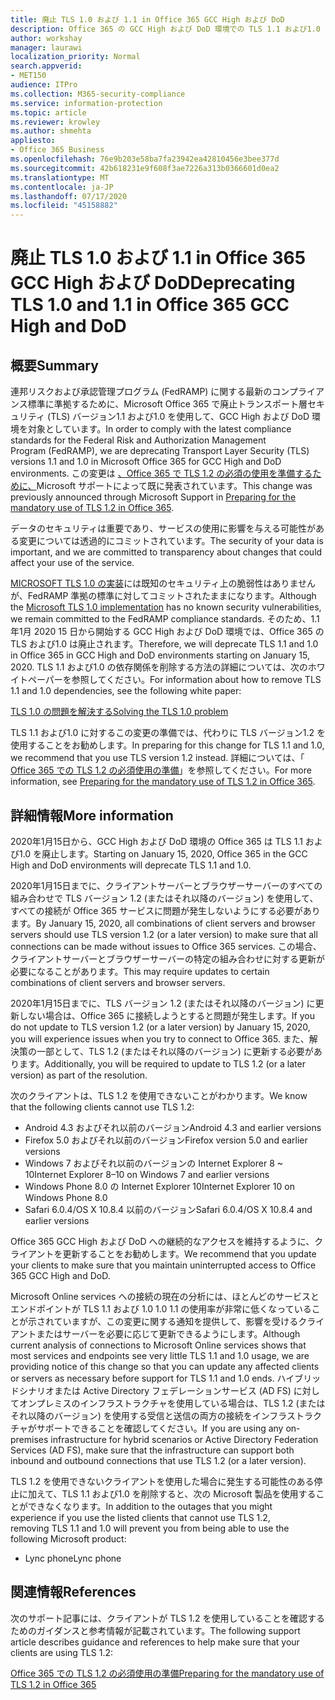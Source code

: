 ```yaml
---
title: 廃止 TLS 1.0 および 1.1 in Office 365 GCC High および DoD
description: Office 365 の GCC High および DoD 環境での TLS 1.1 および1.0 のサポートを中止するために、Microsoft が日付を移行する方法と、TLS 1.2 の使用を準備する方法について説明します。
author: workshay
manager: laurawi
localization_priority: Normal
search.appverid:
- MET150
audience: ITPro
ms.collection: M365-security-compliance
ms.service: information-protection
ms.topic: article
ms.reviewer: krowley
ms.author: shmehta
appliesto:
- Office 365 Business
ms.openlocfilehash: 76e9b203e58ba7fa23942ea42810456e3bee377d
ms.sourcegitcommit: 42b618231e9f608f3ae7226a313b0366601d0ea2
ms.translationtype: MT
ms.contentlocale: ja-JP
ms.lasthandoff: 07/17/2020
ms.locfileid: "45158882"
---
```

# <a name="deprecating-tls-10-and-11-in-office-365-gcc-high-and-dod"></a><span data-ttu-id="9369c-103">廃止 TLS 1.0 および 1.1 in Office 365 GCC High および DoD</span><span class="sxs-lookup"><span data-stu-id="9369c-103">Deprecating TLS 1.0 and 1.1 in Office 365 GCC High and DoD</span></span>

## <a name="summary"></a><span data-ttu-id="9369c-104">概要</span><span class="sxs-lookup"><span data-stu-id="9369c-104">Summary</span></span>

<span data-ttu-id="9369c-105">連邦リスクおよび承認管理プログラム (FedRAMP) に関する最新のコンプライアンス標準に準拠するために、Microsoft Office 365 で廃止トランスポート層セキュリティ (TLS) バージョン1.1 および1.0 を使用して、GCC High および DoD 環境を対象としています。</span><span class="sxs-lookup"><span data-stu-id="9369c-105">In order to comply with the latest compliance standards for the Federal Risk and Authorization Management Program (FedRAMP), we are deprecating Transport Layer Security (TLS) versions 1.1 and 1.0 in Microsoft Office 365 for GCC High and DoD environments.</span></span> <span data-ttu-id="9369c-106">この変更は [、Office 365 で TLS 1.2 の必須の使用を準備するために、](https://support.microsoft.com/help/4057306/preparing-for-tls-1-2-in-office-365)Microsoft サポートによって既に発表されています。</span><span class="sxs-lookup"><span data-stu-id="9369c-106">This change was previously announced through Microsoft Support in [Preparing for the mandatory use of TLS 1.2 in Office 365](https://support.microsoft.com/help/4057306/preparing-for-tls-1-2-in-office-365).</span></span>

<span data-ttu-id="9369c-107">データのセキュリティは重要であり、サービスの使用に影響を与える可能性がある変更については透過的にコミットされています。</span><span class="sxs-lookup"><span data-stu-id="9369c-107">The security of your data is important, and we are committed to transparency about changes that could affect your use of the service.</span></span>

<span data-ttu-id="9369c-108">[MICROSOFT TLS 1.0 の実装](https://support.microsoft.com/help/3117336)には既知のセキュリティ上の脆弱性はありませんが、FedRAMP 準拠の標準に対してコミットされたままになります。</span><span class="sxs-lookup"><span data-stu-id="9369c-108">Although the [Microsoft TLS 1.0 implementation](https://support.microsoft.com/help/3117336) has no known security vulnerabilities, we remain committed to the FedRAMP compliance standards.</span></span> <span data-ttu-id="9369c-109">そのため、1.1 年1月 2020 15 日から開始する GCC High および DoD 環境では、Office 365 の TLS および1.0 は廃止されます。</span><span class="sxs-lookup"><span data-stu-id="9369c-109">Therefore, we will deprecate TLS 1.1 and 1.0 in Office 365 in GCC High and DoD environments starting on January 15, 2020.</span></span> <span data-ttu-id="9369c-110">TLS 1.1 および1.0 の依存関係を削除する方法の詳細については、次のホワイトペーパーを参照してください。</span><span class="sxs-lookup"><span data-stu-id="9369c-110">For information about how to remove TLS 1.1 and 1.0 dependencies, see the following white paper:</span></span>

[<span data-ttu-id="9369c-111">TLS 1.0 の問題を解決する</span><span class="sxs-lookup"><span data-stu-id="9369c-111">Solving the TLS 1.0 problem</span></span>](https://www.microsoft.com/download/details.aspx?id=55266)

<span data-ttu-id="9369c-112">TLS 1.1 および1.0 に対するこの変更の準備では、代わりに TLS バージョン1.2 を使用することをお勧めします。</span><span class="sxs-lookup"><span data-stu-id="9369c-112">In preparing for this change for TLS 1.1 and 1.0, we recommend that you use TLS version 1.2 instead.</span></span> <span data-ttu-id="9369c-113">詳細については、「 [Office 365 での TLS 1.2 の必須使用の準備](https://support.microsoft.com/help/4057306/preparing-for-tls-1-2-in-office-365)」を参照してください。</span><span class="sxs-lookup"><span data-stu-id="9369c-113">For more information, see [Preparing for the mandatory use of TLS 1.2 in Office 365](https://support.microsoft.com/help/4057306/preparing-for-tls-1-2-in-office-365).</span></span>

## <a name="more-information"></a><span data-ttu-id="9369c-114">詳細情報</span><span class="sxs-lookup"><span data-stu-id="9369c-114">More information</span></span>

<span data-ttu-id="9369c-115">2020年1月15日から、GCC High および DoD 環境の Office 365 は TLS 1.1 および1.0 を廃止します。</span><span class="sxs-lookup"><span data-stu-id="9369c-115">Starting on January 15, 2020, Office 365 in the GCC High and DoD environments will deprecate TLS 1.1 and 1.0.</span></span>

<span data-ttu-id="9369c-116">2020年1月15日までに、クライアントサーバーとブラウザーサーバーのすべての組み合わせで TLS バージョン 1.2 (またはそれ以降のバージョン) を使用して、すべての接続が Office 365 サービスに問題が発生しないようにする必要があります。</span><span class="sxs-lookup"><span data-stu-id="9369c-116">By January 15, 2020, all combinations of client servers and browser servers should use TLS version 1.2 (or a later version) to make sure that all connections can be made without issues to Office 365 services.</span></span> <span data-ttu-id="9369c-117">この場合、クライアントサーバーとブラウザーサーバーの特定の組み合わせに対する更新が必要になることがあります。</span><span class="sxs-lookup"><span data-stu-id="9369c-117">This may require updates to certain combinations of client servers and browser servers.</span></span>

<span data-ttu-id="9369c-118">2020年1月15日までに、TLS バージョン 1.2 (またはそれ以降のバージョン) に更新しない場合は、Office 365 に接続しようとすると問題が発生します。</span><span class="sxs-lookup"><span data-stu-id="9369c-118">If you do not update to TLS version 1.2 (or a later version) by January 15, 2020, you will experience issues when you try to connect to Office 365.</span></span> <span data-ttu-id="9369c-119">また、解決策の一部として、TLS 1.2 (またはそれ以降のバージョン) に更新する必要があります。</span><span class="sxs-lookup"><span data-stu-id="9369c-119">Additionally, you will be required to update to TLS 1.2 (or a later version) as part of the resolution.</span></span>

<span data-ttu-id="9369c-120">次のクライアントは、TLS 1.2 を使用できないことがわかります。</span><span class="sxs-lookup"><span data-stu-id="9369c-120">We know that the following clients cannot use TLS 1.2:</span></span>

- <span data-ttu-id="9369c-121">Android 4.3 およびそれ以前のバージョン</span><span class="sxs-lookup"><span data-stu-id="9369c-121">Android 4.3 and earlier versions</span></span>
- <span data-ttu-id="9369c-122">Firefox 5.0 およびそれ以前のバージョン</span><span class="sxs-lookup"><span data-stu-id="9369c-122">Firefox version 5.0 and earlier versions</span></span>
- <span data-ttu-id="9369c-123">Windows 7 およびそれ以前のバージョンの Internet Explorer 8 ~ 10</span><span class="sxs-lookup"><span data-stu-id="9369c-123">Internet Explorer 8–10 on Windows 7 and earlier versions</span></span>
- <span data-ttu-id="9369c-124">Windows Phone 8.0 の Internet Explorer 10</span><span class="sxs-lookup"><span data-stu-id="9369c-124">Internet Explorer 10 on Windows Phone 8.0</span></span>
- <span data-ttu-id="9369c-125">Safari 6.0.4/OS X 10.8.4 以前のバージョン</span><span class="sxs-lookup"><span data-stu-id="9369c-125">Safari 6.0.4/OS X 10.8.4 and earlier versions</span></span>

<span data-ttu-id="9369c-126">Office 365 GCC High および DoD への継続的なアクセスを維持するように、クライアントを更新することをお勧めします。</span><span class="sxs-lookup"><span data-stu-id="9369c-126">We recommend that you update your clients to make sure that you maintain uninterrupted access to Office 365 GCC High and DoD.</span></span>

<span data-ttu-id="9369c-127">Microsoft Online services への接続の現在の分析には、ほとんどのサービスとエンドポイントが TLS 1.1 および 1.0 1.0 1.1 の使用率が非常に低くなっていることが示されていますが、この変更に関する通知を提供して、影響を受けるクライアントまたはサーバーを必要に応じて更新できるようにします。</span><span class="sxs-lookup"><span data-stu-id="9369c-127">Although current analysis of connections to Microsoft Online services shows that most services and endpoints see very little TLS 1.1 and 1.0 usage, we are providing notice of this change so that you can update any affected clients or servers as necessary before support for TLS 1.1 and 1.0 ends.</span></span> <span data-ttu-id="9369c-128">ハイブリッドシナリオまたは Active Directory フェデレーションサービス (AD FS) に対してオンプレミスのインフラストラクチャを使用している場合は、TLS 1.2 (またはそれ以降のバージョン) を使用する受信と送信の両方の接続をインフラストラクチャがサポートできることを確認してください。</span><span class="sxs-lookup"><span data-stu-id="9369c-128">If you are using any on-premises infrastructure for hybrid scenarios or Active Directory Federation Services (AD FS), make sure that the infrastructure can support both inbound and outbound connections that use TLS 1.2 (or a later version).</span></span>

<span data-ttu-id="9369c-129">TLS 1.2 を使用できないクライアントを使用した場合に発生する可能性のある停止に加えて、TLS 1.1 および1.0 を削除すると、次の Microsoft 製品を使用することができなくなります。</span><span class="sxs-lookup"><span data-stu-id="9369c-129">In addition to the outages that you might experience if you use the listed clients that cannot use TLS 1.2, removing TLS 1.1 and 1.0 will prevent you from being able to use the following Microsoft product:</span></span>

- <span data-ttu-id="9369c-130">Lync phone</span><span class="sxs-lookup"><span data-stu-id="9369c-130">Lync phone</span></span>

## <a name="references"></a><span data-ttu-id="9369c-131">関連情報</span><span class="sxs-lookup"><span data-stu-id="9369c-131">References</span></span>

<span data-ttu-id="9369c-132">次のサポート記事には、クライアントが TLS 1.2 を使用していることを確認するためのガイダンスと参考情報が記載されています。</span><span class="sxs-lookup"><span data-stu-id="9369c-132">The following support article describes guidance and references to help make sure that your clients are using TLS 1.2:</span></span>

[<span data-ttu-id="9369c-133">Office 365 での TLS 1.2 の必須使用の準備</span><span class="sxs-lookup"><span data-stu-id="9369c-133">Preparing for the mandatory use of TLS 1.2 in Office 365</span></span>](https://support.microsoft.com/help/4057306/preparing-for-tls-1-2-in-office-365)
